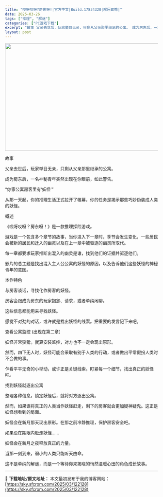 ```yaml
---
title: "哎呀哎呀?房东呀!|官方中文|Build.17834320|解压即撸|"
date: 2025-03-26
tags: ["推理", "解谜"]
categories: ["PC游戏下载"]
excerpt: "故事 父亲去世后，玩家举目无亲，只剩从父亲那里继承的公寓。 成为房东后，一名神秘青年突然出现在你眼前，如此警告。 “你家公寓房客里有‘妖怪’” 从那一天起，你的推理生活正式拉开了帷幕，你的任务是揭示那些巧妙伪装成人类的妖怪。 概述 《哎呀哎呀？房东呀！》是一款推理探险游戏。 游戏是一个包含多个章节的&hellip;"
layout: post
---
```


<img class="aligncenter size-full wp-image-122114" src="https://sky.sfcrom.com/wp-content/uploads/2025/03/2025032607200678.webp" alt="" width="616" height="353" />

故事

父亲去世后，玩家举目无亲，只剩从父亲那里继承的公寓。

成为房东后，一名神秘青年突然出现在你眼前，如此警告。

“你家公寓房客里有‘妖怪’”

从那一天起，你的推理生活正式拉开了帷幕，你的任务是揭示那些巧妙伪装成人类的妖怪。

概述

《哎呀哎呀？房东呀！》是一款推理探险游戏。

游戏是一个包含多个章节的故事，当你进入下一章时，季节会发生变化，一些居民会被新的居民和迁入的幽灵以及在上一章中被驱逐的幽灵所取代。

每一章都要求玩家推断出混入的幽灵是谁，找到他们的证据并驱逐他们。

影片的总主题是找出混入主人公公寓的妖怪的原因，以及告诉他们这些妖怪的神秘青年的意图。

本作特色

与房客谈话，寻找化作房客的妖怪。

房客会跟成为房东的玩家抱怨、请求，或者单纯闲聊。

这些信息都能用来寻找妖怪。

感觉不对劲的对话，或许就是找出妖怪的线索。把重要的发言记下来吧。

查看公寓监控 (出现在第二章）

妖怪非常狡猾。就算安装监控，对方也不一定会现出原形。

然而，四下无人时，妖怪可能会采取有别于人类的行动，或者做出平常假扮人类时不会做的事。

乍看平平无奇的小举动，或许正是关键线索。盯紧每一个细节，找出真正的妖怪吧。

找到妖怪就逐出公寓

整理各种信息，锁定妖怪后，就将对方逐出公寓。

然而，如果误将真正的人类当作妖怪赶走，剩下的房客就会更加疑神疑鬼。这正是妖怪想看到的局面。

妖怪会在新月那天现出原形。在那之前冷静推理，保护房客安全吧。

如果没在期限内赶走妖怪……

妖怪会在新月之夜释放真正的力量。

当那一刻到来，弱小的人类只能听天由命。

这不是单纯的解谜，而是一个等待你来揭晓的悄然温暖心田的角色成长故事。

---
📖 **下载地址/原文地址：** 本文最初发布于我的博客网站：[https://sky.sfcrom.com/2025/03/122128](https://sky.sfcrom.com/2025/03/122128)

